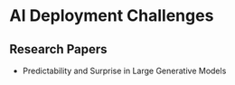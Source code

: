# AI Deployment Challenges

## Research Papers

- Predictability and Surprise in Large Generative Models
